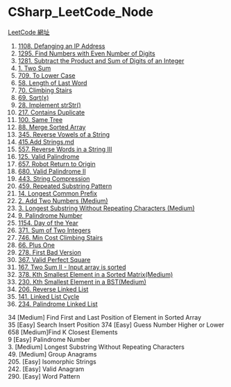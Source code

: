 # CSharp_LeetCode_Node

[LeetCode 網址](https://leetcode.com/problemset/all/)

1. [1108. Defanging an IP Address](https://hackmd.io/PLS8_ZrUTZCryUXE24gKoQ?view)
2. [1295. Find Numbers with Even Number of Digits](https://hackmd.io/GLMMhx_HRQaX4nR3Netp7g?view)
3. [1281. Subtract the Product and Sum of Digits of an Integer](https://hackmd.io/uef7pY8cSAWMYblZCK9L1g?view)
4. [1. Two Sum](https://hackmd.io/G-nNyBe9RlmRCWBmJ4GjKA?view)
5. [709. To Lower Case](https://hackmd.io/AgB_cGIjRryNlZlzmpPq3g?view)
6. [58. Length of Last Word](https://hackmd.io/sGfVFpRKRiqZ7SrhjncKIQ?view)
7. [70. Climbing Stairs](https://hackmd.io/OqEJiweDQOOIzuTlEMrKYg?view)
8. [69. Sqrt(x)](https://hackmd.io/A_tG70spSzeXmPYAJXvcGg?view)
9. [28. Implement strStr()](https://hackmd.io/rh1MY74YQV-oS2RDYr3DkQ?view)
10. [217. Contains Duplicate](https://hackmd.io/hTDX8vAzTZSVP9lvx9t8GQ?view)
11. [100. Same Tree](https://hackmd.io/vHHHMGkRTiGR4ouOQzuBAw?view)
12. [88. Merge Sorted Array](https://hackmd.io/8muWdCrGRwyFHFAf6hceew?view)
13. [345. Reverse Vowels of a String](https://hackmd.io/gd7a9YGBTIyr8DPLR2bzSQ?view)
14. [415.Add Strings.md](https://hackmd.io/7bHRBu0JQjGZ_k_psqaJEg?view#415-Add-Strings)
15. [557. Reverse Words in a String III](https://hackmd.io/pG4dypQ8Q_CMVQWKqmwwkA?view)
16. [125. Valid Palindrome](https://hackmd.io/IRBr7CJER-6e-axAZaLdOg?view)
17. [657. Robot Return to Origin](https://hackmd.io/lNkrJhfNSSmVqi1-7L_0KA?view)
18. [680. Valid Palindrome II](https://hackmd.io/7rIDSjevTQCvLOEElKscFw?view)
19. [443. String Compression](https://hackmd.io/3XpzMXSlRZSarrKxANf7Yg?view)
20. [459. Repeated Substring Pattern](https://hackmd.io/Yg-bWZN5Qv-UNCCDsalA7A?view)
21. [14. Longest Common Prefix](https://hackmd.io/pUzW6QZoSvWM-h3KSZYPVQ?view)
22. [2. Add Two Numbers (Medium)](https://hackmd.io/lTqT_-FRSUy2oOdXcKiSbw?view)
23. [3. Longest Substring Without Repeating Characters (Medium)](https://hackmd.io/5BDkMdhDSgqQlwUDWSoRbw?view)
24. [9. Palindrome Number](https://hackmd.io/e9m2dg11R8Co8k-2EnxCaA?view)
25. [1154. Day of the Year](https://hackmd.io/JbAHEXk3T92xTXEiqLsA2g?view)
26. [371. Sum of Two Integers](https://hackmd.io/0nvmxQGMQFSH5fpjIfv2DQ?view)
27. [746. Min Cost Climbing Stairs](https://hackmd.io/iv2UMjH-RKuRK0YeSoaNpQ?view)
28. [66. Plus One](https://hackmd.io/PVK63TBjS-eCrHH5A0GnGQ?view)
29. [278. First Bad Version](https://hackmd.io/2bWROuxjQS2NzfFdPBxklg?view)
30. [367. Valid Perfect Square](https://hackmd.io/NwofQxINT3SNpmW8WmqQPA?view)
31. [167. Two Sum II - Input array is sorted](https://hackmd.io/KrJVLbiLRNOOYx4yk3whuA?view)
32. [378. Kth Smallest Element in a Sorted Matrix(Medium)](https://hackmd.io/knHDcWFdRYipl_Qd2LXzfg?view)
33. [230. Kth Smallest Element in a BST(Medium)](https://hackmd.io/pb701uE0Q1eIjuRDU8pnnw?view)
34. [206. Reverse Linked List](https://hackmd.io/CC-tH5eaQmuesbWvZmN_OQ?view)
35. [141. Linked List Cycle](https://hackmd.io/dlbaS4VRSxa4oYPCBeLBHg?view)
36. [234. Palindrome Linked List](https://hackmd.io/ZAANbG-_TKOabDVJqauH2g?view)

34 [Medium] Find First and Last Position of Element in Sorted Array    
35 [Easy] Search Insert Position 
374 [Easy] Guess Number Higher or Lower    
658 [Medium]Find K Closest Elements  
9   [Easy] Palindrome Number   
3. [Medium] Longest Substring Without Repeating Characters    
49. [Medium] Group Anagrams    
205. [Easy] Isomorphic Strings  
242. [Easy] Valid Anagram  
290.  [Easy] Word Pattern   
